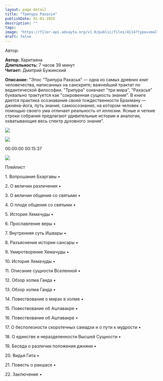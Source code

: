```yaml
---
layout: page-detail
title: "Трипура Рахасья"
publishDate: 01-01-2025
description: ""
tags:
image: "https://filer-api.advayta.org/v1.0/public/files/4114?type=small"
draft: false
---
```


Автор: 

**Автор:** Харитаяна  
**Длительность:** 7 часов 39 минут  
**Читает:** Дмитрий Бужинский

**Описание:** 
"Эпос "Трипура Рахасья" — одна из самых древних книг человечества, написанных на санскрите; важнейший трактат по ведантической философии. "Трипура" означает "три мира", "Рахасья" буквально трактуется как "сокровенная сущность знания". В книге дается практика осознавания своей тождественности Брахману — джняна-йога, путь знания, самоосознания, на котором человек с помощью своего ума отличает реальность от иллюзии. Ясные и четкие строки собрания предлагают удивительные истории и аналогии, охватывающие весь спектр духовного знания".

![](/knigi/kodex/img/show-playlist.svg) 

![](https://filer-api.advayta.org/v1.0/public/files/4114?type=medium) 

00:00:00 00:15:37 

![](/knigi/kodex/img/close.svg) 

 Плейлист

1\. Вопрошание Бхаргавы  • 

2\. О величии различения  • 

3\. О величии общения со святыми  • 

4\. О плоде общения со святыми  • 

5\. История Хемачуды  • 

6\. Прославление веры  • 

7\. Внутренняя суть Ишвары  • 

8\. Разъяснение истории сансары  • 

9\. Умиротворение Хемачуды  • 

10\. История Хемачуды  • 

11\. Описание сущности Вселенной  • 

12\. Обзор холма Ганда  • 

13\. Обзор холма Ганда  • 

14\. Повествование о мирах в холме  • 

15\. Повествование об Аштавакре  • 

16\. Повествование об Аштавакре  • 

17\. О бесполезности скоротечных самадхи и о пути к мудрости  • 

18\. О единстве и неразделенности Высшей Сущности  • 

19\. Беседа о различии положения джняни  • 

20\. Видья Гита  • 

21\. Повесть о ракшасе  • 

22\. Заключение  • 

  
